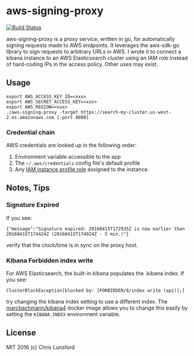 aws-signing-proxy
=================
[![Build Status](https://travis-ci.org/cllunsford/aws-signing-proxy.svg?branch=master)](https://travis-ci.org/cllunsford/aws-signing-proxy)

aws-signing-proxy is a proxy service, written in go, for automatically signing requests made to AWS endpoints.  It leverages the aws-sdk-go library to sign requests to arbitrary URLs in AWS.  I wrote it to connect a kibana instance to an AWS Elasticsearch cluster using an IAM role instead of hard-coding IPs in the access policy.  Other uses may exist.

## Usage

```
export AWS_ACCESS_KEY_ID=<xxx>
export AWS_SECRET_ACCESS_KEY=<xxx>
export AWS_REGION=<xxx>
./aws-signing-proxy -target https://search-my-cluster.us-west-2.es.amazonaws.com [-port 8080]
```
### Credential chain

AWS credentials are looked up in the following order:

 1. Environment variable accessible to the app
 2. The `~/.aws/credentials` config file's default profile
 3. Any [IAM instance profile role](http://docs.aws.amazon.com/IAM/latest/UserGuide/id_roles_use_switch-role-ec2.html) assigned to the instance.

## Notes, Tips

### Signature Expired

If you see:

`{"message":"Signature expired: 20160415T172935Z is now earlier than 20160415T174424Z (20160415T174924Z - 5 min.)"}`

verify that the clock/time is in sync on the proxy host.

### Kibana Forbidden index write

For AWS Elasticsearch, the built-in kibana populates the .kibana index.  If you see:

`ClusterBlockException[blocked by: [FORBIDDEN/8/index write (api)];]`

try changing the kibana index setting to use a different index.  The [marcbachmann/kibana4](https://github.com/marcbachmann/dockerfile-kibana4) docker image allows you to change this easily by setting the ```KIBANA_INDEX``` environment variable.


## License

MIT 2016 (c) Chris Lunsford
